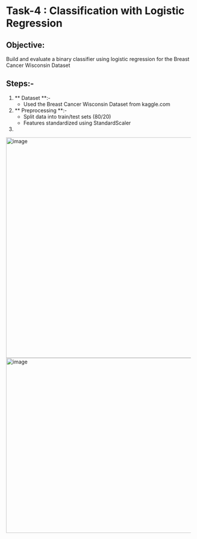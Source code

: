 # Task-4 : Classification with Logistic Regression

## Objective:
Build and evaluate a binary classifier using logistic regression for the Breast Cancer Wisconsin Dataset

## Steps:-
1. ** Dataset **:-
   - Used the Breast Cancer Wisconsin Dataset from kaggle.com
2. ** Preprocessing **:-
   - Split data into train/test sets (80/20)
   - Features standardized using StandardScaler
3. 

<img width="802" height="601" alt="image" src="https://github.com/user-attachments/assets/3a50f348-168e-4950-b92c-f46138a65e66" />
<img width="787" height="477" alt="image" src="https://github.com/user-attachments/assets/014c5116-7170-485a-94ca-863928df0bbe" />
